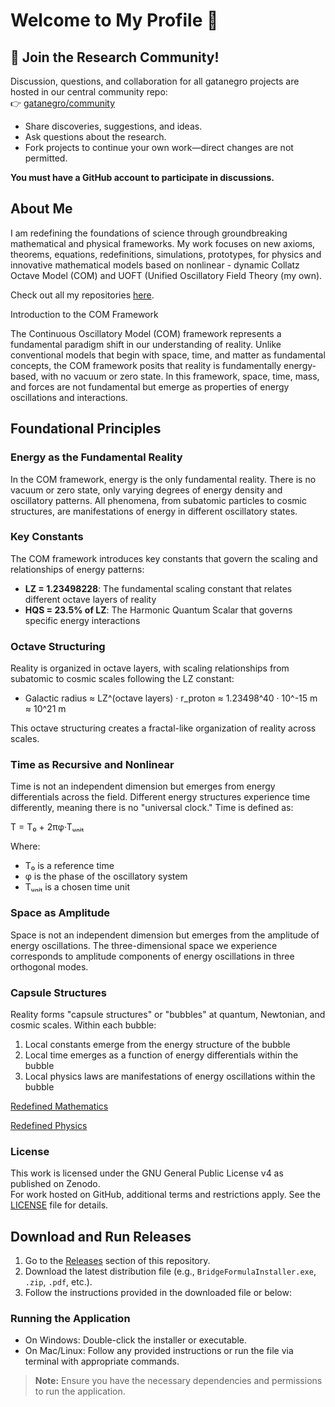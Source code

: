 # Welcome to My Profile 👋

## 📢 Join the Research Community!

Discussion, questions, and collaboration for all gatanegro projects are hosted in our central community repo:  
👉 [gatanegro/community](https://github.com/gatanegro/community/discussions)

- Share discoveries, suggestions, and ideas.
- Ask questions about the research.
- Fork projects to continue your own work—direct changes are not permitted.

**You must have a GitHub account to participate in discussions.**

## About Me
I am redefining the foundations of science through groundbreaking mathematical and physical frameworks. My work focuses on new axioms, theorems, equations, redefinitions, simulations, prototypes, for physics and innovative mathematical models based on nonlinear - dynamic Collatz Octave Model (COM) and UOFT (Unified Oscillatory Field Theory (my own).

Check out all my repositories [here](https://github.com/gatanegro?tab=repositories).

Introduction to the COM Framework

The Continuous Oscillatory Model (COM) framework represents a fundamental paradigm shift in our understanding of reality. Unlike conventional models that begin with space, time, and matter as fundamental concepts, the COM framework posits that reality is fundamentally energy-based, with no vacuum or zero state. In this framework, space, time, mass, and forces are not fundamental but emerge as properties of energy oscillations and interactions.

## Foundational Principles

### Energy as the Fundamental Reality

In the COM framework, energy is the only fundamental reality. There is no vacuum or zero state, only varying degrees of energy density and oscillatory patterns. All phenomena, from subatomic particles to cosmic structures, are manifestations of energy in different oscillatory states.

### Key Constants

The COM framework introduces key constants that govern the scaling and relationships of energy patterns:

- **LZ = 1.23498228**: The fundamental scaling constant that relates different octave layers of reality
- **HQS = 23.5% of LZ**: The Harmonic Quantum Scalar that governs specific energy interactions

### Octave Structuring

Reality is organized in octave layers, with scaling relationships from subatomic to cosmic scales following the LZ constant:

- Galactic radius ≈ LZ^(octave layers) · r_proton ≈ 1.23498^40 · 10^-15 m ≈ 10^21 m

This octave structuring creates a fractal-like organization of reality across scales.

### Time as Recursive and Nonlinear

Time is not an independent dimension but emerges from energy differentials across the field. Different energy structures experience time differently, meaning there is no "universal clock." Time is defined as:

T = T₀ + 2πφ·Tᵤₙᵢₜ

Where:
- T₀ is a reference time
- φ is the phase of the oscillatory system
- Tᵤₙᵢₜ is a chosen time unit

### Space as Amplitude

Space is not an independent dimension but emerges from the amplitude of energy oscillations. The three-dimensional space we experience corresponds to amplitude components of energy oscillations in three orthogonal modes.

### Capsule Structures

Reality forms "capsule structures" or "bubbles" at quantum, Newtonian, and cosmic scales. Within each bubble:

1. Local constants emerge from the energy structure of the bubble
2. Local time emerges as a function of energy differentials within the bubble
3. Local physics laws are manifestations of energy oscillations within the bubble

[Redefined Mathematics](https://github.com/gatanegro/COM-/blob/main/redefined_mathematics.pdf)

 [Redefined Physics](https://github.com/gatanegro/COM-/blob/main/redefined_physics.pdf)

### License
This work is licensed under the GNU General Public License v4 as published on Zenodo.  
For work hosted on GitHub, additional terms and restrictions apply. See the [LICENSE](https://github.com/gatanegro/gatanegro/blob/main/License.md) file for details.

## Download and Run Releases

1. Go to the [Releases](https://github.com/gatanegro/bridge-formula/releases) section of this repository.
2. Download the latest distribution file (e.g., `BridgeFormulaInstaller.exe`, `.zip`, `.pdf`, etc.).
3. Follow the instructions provided in the downloaded file or below:

### Running the Application

- On Windows: Double-click the installer or executable.
- On Mac/Linux: Follow any provided instructions or run the file via terminal with appropriate commands.

> **Note:** Ensure you have the necessary dependencies and permissions to run the application.

